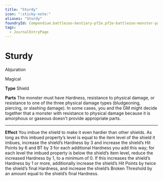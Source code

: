 ```yaml
---
title: "Sturdy"
icon: ":sticky-note:"
aliases: "Sturdy"
foundryId: Compendium.battlezoo-bestiary-pf2e.pf2e-battlezoo-monster-parts.JournalEntry.DUgV4RRnkTaikCI2.JournalEntryPage.I7Zeke1JPyUub32L
tags:
  - JournalEntryPage
---
```


# Sturdy
Abjuration

Magical

**Type** Shield

**Parts** The monster must have Hardness, resistance to physical damage, or resistance to one of the three physical damage types (bludgeoning, piercing, or slashing damage). In some cases, you and the GM might decide together that a monster with resistance to physical damage because it is amorphous or gaseous doesn't provide appropriate parts.

* * *

**Effect** You imbue the shield to make it even hardier than other shields. As long as this imbued property’s level is equal to the item level of the shield it imbues, increase the shield’s Hardness by 3 and increase the shield’s Hit Points by 6 and BT by 3 for each additional Hardness you add this way; for each level the imbued property is below the shield’s item level, reduce the increased Hardness by 1, to a minimum of 0. If this increases the shield’s Hardness by 1 or more, additionally increase the shield’s Hit Points by twice the shield’s final Hardness, and increase the shield’s Broken Threshold by an amount equal to the shield’s final Hardness.